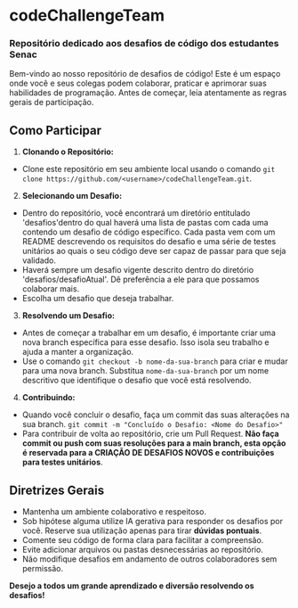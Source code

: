 # codeChallengeTeam
### Repositório dedicado aos desafios de código dos estudantes Senac

Bem-vindo ao nosso repositório de desafios de código! Este é um espaço onde você e seus colegas podem colaborar, praticar e aprimorar suas habilidades de programação. Antes de começar, leia atentamente as regras gerais de participação.

## Como Participar

1. **Clonando o Repositório:**
- Clone este repositório em seu ambiente local usando o comando `git clone https://github.com/<username>/codeChallengeTeam.git`.
     
2. **Selecionando um Desafio:**
- Dentro do repositório, você encontrará um diretório entitulado 'desafios'dentro do qual haverá uma lista de pastas com cada uma contendo um desafio de código específico. Cada pasta vem com um README descrevendo os requisitos do desafio e uma série de testes unitários ao quais o seu código deve ser capaz de passar para que seja validado.
- Haverá sempre um desafio vigente descrito dentro do diretório 'desafios/desafioAtual'. Dê preferência a ele para que possamos colaborar mais.
- Escolha um desafio que deseja trabalhar.

3. **Resolvendo um Desafio:**
- Antes de começar a trabalhar em um desafio, é importante criar uma nova branch específica para esse desafio. Isso isola seu trabalho e ajuda a manter a organização.
- Use o comando `git checkout -b nome-da-sua-branch` para criar e mudar para uma nova branch. Substitua `nome-da-sua-branch` por um nome descritivo que identifique o desafio que você está resolvendo.

4. **Contribuindo:**
- Quando você concluir o desafio, faça um commit das suas alterações na sua branch.
`git commit -m "Concluído o Desafio: <Nome do Desafio>"`
- Para contribuir de volta ao repositório, crie um Pull Request. **Não faça commit ou push com suas resoluções para a main branch, esta opção é reservada para a CRIAÇÃO DE  DESAFIOS NOVOS e contribuições para testes unitários**.

## Diretrizes Gerais

- Mantenha um ambiente colaborativo e respeitoso.
- Sob hipótese alguma utilize IA gerativa para responder os desafios por você. Reserve sua utilização apenas para tirar **dúvidas pontuais**.
- Comente seu código de forma clara para facilitar a compreensão.
- Evite adicionar arquivos ou pastas desnecessárias ao repositório.
- Não modifique desafios em andamento de outros colaboradores sem permissão.

**Desejo a todos um grande aprendizado e diversão resolvendo os desafios!**

